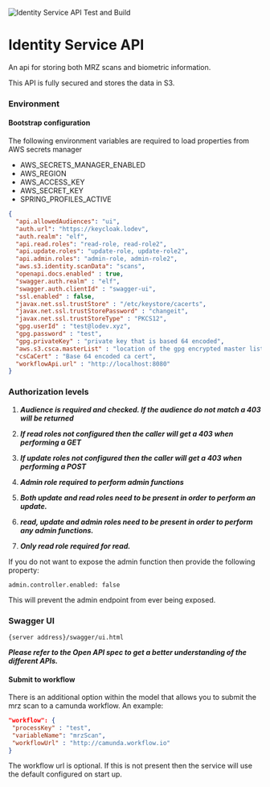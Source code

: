 ![Identity Service API Test and Build](https://github.com/DigitalPatterns/identity-service-api/workflows/Identity%20Service%20API%20Test%20and%20Build/badge.svg)

# Identity Service API

An api for storing both MRZ scans and biometric information.

This API is fully secured and stores the data in S3.

### Environment

#### Bootstrap configuration

The following environment variables are required to load properties from AWS secrets manager

* AWS_SECRETS_MANAGER_ENABLED
* AWS_REGION
* AWS_ACCESS_KEY
* AWS_SECRET_KEY
* SPRING_PROFILES_ACTIVE

```json
{
  "api.allowedAudiences": "ui",
  "auth.url": "https://keycloak.lodev",
  "auth.realm": "elf",
  "api.read.roles": "read-role, read-role2",
  "api.update.roles": "update-role, update-role2",
  "api.admin.roles": "admin-role, admin-role2",
  "aws.s3.identity.scanData": "scans",
  "openapi.docs.enabled" : true,
  "swagger.auth.realm" : "elf",
  "swagger.auth.clientId" : "swagger-ui",
  "ssl.enabled" : false,
  "javax.net.ssl.trustStore" : "/etc/keystore/cacerts",
  "javax.net.ssl.trustStorePassword" : "changeit",
  "javax.net.ssl.trustStoreType" : "PKCS12",
  "gpg.userId" : "test@lodev.xyz",
  "gpg.password" : "test",
  "gpg.privateKey" : "private key that is based 64 encoded",
  "aws.s3.csca.masterList" : "location of the gpg encrypted master list in S3",
  "csCaCert" : "Base 64 encoded ca cert",
  "workflowApi.url" : "http://localhost:8080"
}
```

### Authorization levels

1. ***Audience is required and checked. If the audience do not match a 403 will be returned***

2. ***If read roles not configured then the caller will get a 403 when performing a GET***

3. ***If update roles not configured then the caller will get a 403 when performing a POST***

4. ***Admin role required to perform admin functions***

5. ***Both update and read roles need to be present in order to perform an update.***

6. ***read, update and admin roles need to be present in order to perform any admin functions.***

6. ***Only read role required for read.***

If you do not want to expose the admin function then provide the following property:

```
admin.controller.enabled: false
```

This will prevent the admin endpoint from ever being exposed.


### Swagger UI

```
{server address}/swagger/ui.html
```

***Please refer to the Open API spec to get a better understanding of the different APIs.***


#### Submit to workflow

There is an additional option within the model that allows you to submit the mrz scan to a camunda workflow. An example:

```json
"workflow": {
 "processKey" : "test",
 "variableName": "mrzScan",
 "workflowUrl" : "http://camunda.workflow.io"    
} 
```

The workflow url is optional. If this is not present then the service will use the default configured on start up.